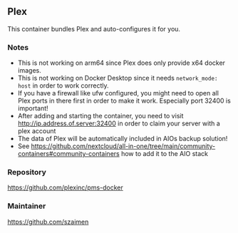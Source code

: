 ## Plex
This container bundles Plex and auto-configures it for you.

### Notes
- This is not working on arm64 since Plex does only provide x64 docker images.
- This is not working on Docker Desktop since it needs `network_mode: host` in order to work correctly.
- If you have a firewall like ufw configured, you might need to open all Plex ports in there first in order to make it work. Especially port 32400 is important!
- After adding and starting the container, you need to visit http://ip.address.of.server:32400 in order to claim your server with a plex account
- The data of Plex will be automatically included in AIOs backup solution!
- See https://github.com/nextcloud/all-in-one/tree/main/community-containers#community-containers how to add it to the AIO stack

### Repository
https://github.com/plexinc/pms-docker

### Maintainer
https://github.com/szaimen
